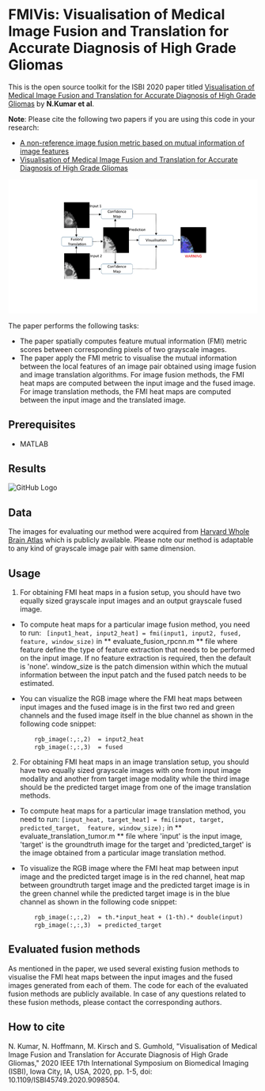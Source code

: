# FMIVis: Visualisation of Medical Image Fusion and Translation for Accurate Diagnosis of High Grade Gliomas

This is the open source toolkit for the ISBI 2020 paper titled [Visualisation of Medical Image Fusion and Translation for Accurate Diagnosis of High Grade Gliomas](https://ieeexplore.ieee.org/document/9098504) by **N.Kumar et al**. 

**Note**: Please cite the following two papers if you are using this code in your research:
* [A non-reference image fusion metric based on mutual information of image features](http://dx.doi.org/10.1016/j.compeleceng.2011.07.012)
* [Visualisation of Medical Image Fusion and Translation for Accurate Diagnosis of High Grade Gliomas](https://ieeexplore.ieee.org/document/9098504)

![GitHub Logo](/docs/FMIVis.png)

The paper performs the following tasks:
* The paper spatially computes feature mutual information (FMI) metric scores between corresponding pixels of two grayscale images. 
* The paper apply the FMI metric to visualise the mutual information between the local features of an image pair obtained using image fusion and image translation algorithms. For image fusion methods, the FMI heat maps are computed between the input image and the fused image. For image translation methods, the FMI heat maps are computed between the input image and the translated image.

## Prerequisites
* MATLAB


## Results
![GitHub Logo](/docs/Results.png)

## Data
The images for evaluating our method were acquired from [Harvard Whole Brain Atlas](http://www.med.harvard.edu/AANLIB/) which is publicly available. Please note our method is adaptable to any kind of grayscale image pair with same dimension.

## Usage
1. For obtaining FMI heat maps in a fusion setup, you should have two equally sized grayscale input images and an output grayscale fused image. 
 
-  To compute heat maps for a particular image fusion method, you need to run: ```  [input1_heat, input2_heat] = fmi(input1, input2, fused, feature, window_size) ``` in ** evaluate_fusion_rpcnn.m ** file where feature define the type of feature extraction
   that needs to be performed on the input image. If no feature extraction is required, then the default is 'none'. window_size is the patch dimension within which
   the mutual information between the input patch and the fused patch needs to be estimated.

-  You can visualize the RGB image where the FMI heat maps between input images and the fused image is in the first two red and green channels and the fused image itself in the blue channel as shown in the following code snippet:
   
   ``` rgb_image(:,:,1)  = input1_heat
       rgb_image(:,:,2)  = input2_heat
       rgb_image(:,:,3)  = fused 
   ```

2. For obtaining FMI heat maps in an image translation setup, you should have two equally sized grayscale images with one from input image modality and another from target image modality while the third image should be the predicted target image from one of the image translation methods. 

-  To compute heat maps for a particular image translation method, you need to run: ``` [input_heat, target_heat] = fmi(input, target, predicted_target,  feature, window_size); ``` in ** evaluate_translation_tumor.m ** file where 'input' is the input image, 'target' is the groundtruth image for the target and 'predicted_target' is the image obtained from a particular image translation method.

-  To visualize the RGB image where the FMI heat map between input image and the predicted target image is in the red channel, heat map between groundtruth target image and the predicted target image is in the green channel while the predicted target image is in the blue channel as shown in the following code snippet:

   ``` rgb_image(:,:,1)  = th.*input_heat + (1-th).* double(predicted_target)
       rgb_image(:,:,2)  = th.*input_heat + (1-th).* double(input)
       rgb_image(:,:,3)  = predicted_target
   ```


## Evaluated fusion methods
As mentioned in the paper, we used several existing fusion methods to visualise the FMI heat maps between the input images and the fused images generated from each of them. The code for each of the evaluated fusion methods are publicly available. In case of any questions related to these fusion methods, please contact the corresponding authors.

## How to cite
N. Kumar, N. Hoffmann, M. Kirsch and S. Gumhold, "Visualisation of Medical Image Fusion and Translation for Accurate Diagnosis of High Grade Gliomas," 2020 IEEE 17th International Symposium on Biomedical Imaging (ISBI), Iowa City, IA, USA, 2020, pp. 1-5, doi: 10.1109/ISBI45749.2020.9098504.
